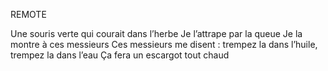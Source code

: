 REMOTE

Une souris verte qui courait dans l’herbe
Je l’attrape par la queue
Je la montre à ces messieurs
Ces messieurs me disent :
trempez la dans l’huile,
trempez la dans l’eau
Ça fera un escargot tout chaud
